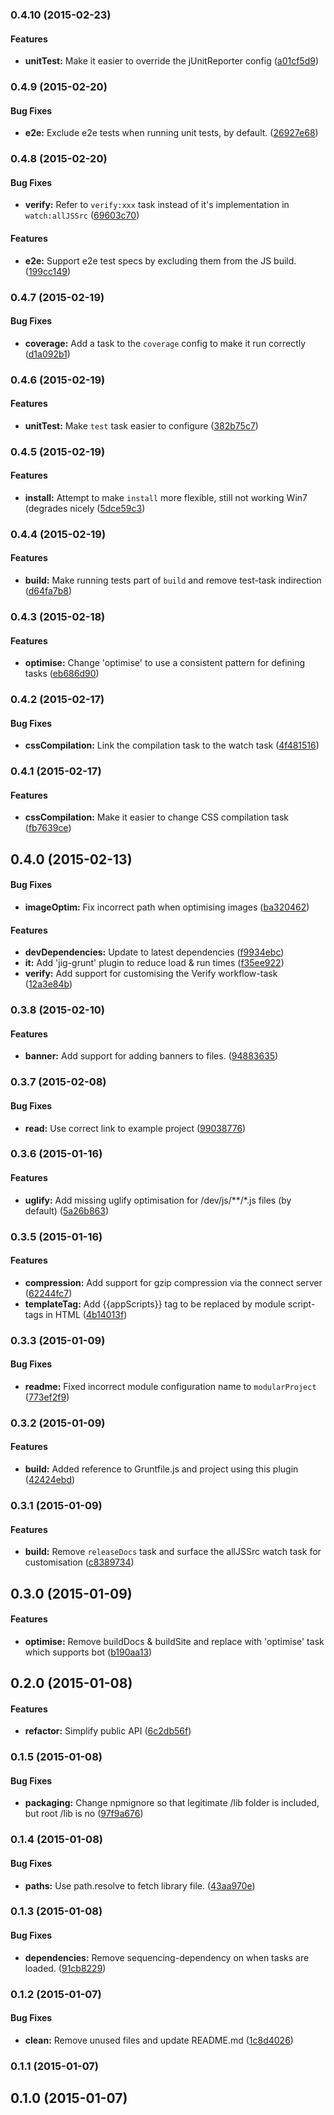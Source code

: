 ### 0.4.10 (2015-02-23)


#### Features

* **unitTest:** Make it easier to override the jUnitReporter config ([a01cf5d9](http://github.com/uglow/grunt-modular-project/commit/a01cf5d90987f060bf35ab55dd3994a751f33c6c))


### 0.4.9 (2015-02-20)


#### Bug Fixes

* **e2e:** Exclude e2e tests when running unit tests, by default. ([26927e68](http://github.com/uglow/grunt-modular-project/commit/26927e685353a4db030cbcb3ed67770fa3db11b0))


### 0.4.8 (2015-02-20)


#### Bug Fixes

* **verify:** Refer to `verify:xxx` task instead of it's implementation in `watch:allJSSrc` ([69603c70](http://github.com/uglow/grunt-modular-project/commit/69603c70fc5f95dbbad8d10df4370e20cfb28b9c))


#### Features

* **e2e:** Support e2e test specs by excluding them from the JS build. ([199cc149](http://github.com/uglow/grunt-modular-project/commit/199cc14966f3f65609edb45173ed2c3a4cc0f75e))


### 0.4.7 (2015-02-19)


#### Bug Fixes

* **coverage:** Add a task to the `coverage` config to make it run correctly ([d1a092b1](http://github.com/uglow/grunt-modular-project/commit/d1a092b1af4c0d21d9c87982b62d461e1a539cf1))


### 0.4.6 (2015-02-19)


#### Features

* **unitTest:** Make `test` task easier to configure ([382b75c7](http://github.com/uglow/grunt-modular-project/commit/382b75c71aa8a0a70192a8edc69e24291e68cca6))


### 0.4.5 (2015-02-19)


#### Features

* **install:** Attempt to make `install` more flexible, still not working Win7 (degrades nicely ([5dce59c3](http://github.com/uglow/grunt-modular-project/commit/5dce59c34b2db0f8381e08d085d91231ff943e2d))


### 0.4.4 (2015-02-19)


#### Features

* **build:** Make running tests part of `build` and remove test-task indirection ([d64fa7b8](http://github.com/uglow/grunt-modular-project/commit/d64fa7b83601cc2d3643731871ce119644bf87f7))


### 0.4.3 (2015-02-18)


#### Features

* **optimise:** Change 'optimise' to use a consistent pattern for defining tasks ([eb686d90](http://github.com/uglow/grunt-modular-project/commit/eb686d90e3cf67a6e65af6af3feca68800785494))


### 0.4.2 (2015-02-17)


#### Bug Fixes

* **cssCompilation:** Link the compilation task to the watch task ([4f481516](http://github.com/uglow/grunt-modular-project/commit/4f48151666bd386fcd1e6b9595d3fb947e260cdb))


### 0.4.1 (2015-02-17)


#### Features

* **cssCompilation:** Make it easier to change CSS compilation task ([fb7639ce](http://github.com/uglow/grunt-modular-project/commit/fb7639ce3a90d226bfdbb90b9cf6516cd72da720))


## 0.4.0 (2015-02-13)


#### Bug Fixes

* **imageOptim:** Fix incorrect path when optimising images ([ba320462](http://github.com/uglow/grunt-modular-project/commit/ba320462cccc686fe99aeae168803311c01bb70f))


#### Features

* **devDependencies:** Update to latest dependencies ([f9934ebc](http://github.com/uglow/grunt-modular-project/commit/f9934ebcbb277f7871a66fdacad6fe89c46fbffb))
* **it:** Add 'jig-grunt' plugin to reduce load & run times ([f35ee922](http://github.com/uglow/grunt-modular-project/commit/f35ee922291d4aa7ae2e521a2042b9a889a314af))
* **verify:** Add support for customising the Verify workflow-task ([12a3e84b](http://github.com/uglow/grunt-modular-project/commit/12a3e84bd9ce1c081daa75755ea35837a3ce07b9))


<a name="0.3.8"></a>
### 0.3.8 (2015-02-10)


#### Features

* **banner:** Add support for adding banners to files. ([94883635](http://github.com/uglow/grunt-modular-project/commit/94883635ea89aeaa8771ad03ab29fc7f40600afb))


<a name="0.3.7"></a>
### 0.3.7 (2015-02-08)


#### Bug Fixes

* **read:** Use correct link to example project ([99038776](http://github.com/uglow/grunt-modular-project/commit/9903877624db2f9d9344b33fe90d5d1c7f41d1ee))


<a name="0.3.6"></a>
### 0.3.6 (2015-01-16)


#### Features

* **uglify:** Add missing uglify optimisation for /dev/js/**/*.js files (by default) ([5a26b863](http://github.com/uglow/grunt-modular-project/commit/5a26b8634907699db65c7cb22aa817bb4c325aee))


<a name="0.3.5"></a>
### 0.3.5 (2015-01-16)


#### Features

* **compression:** Add support for gzip compression via the connect server ([62244fc7](http://github.com/uglow/grunt-modular-project/commit/62244fc70191ba5c46dc779cf6430e01a8c5466a))
* **templateTag:** Add {{appScripts}} tag to be replaced by module script-tags in HTML ([4b14013f](http://github.com/uglow/grunt-modular-project/commit/4b14013f7ee5c19f068153af01a43cb3ebcf0e32))


<a name="0.3.3"></a>
### 0.3.3 (2015-01-09)


#### Bug Fixes

* **readme:** Fixed incorrect module configuration name to `modularProject` ([773ef2f9](http://github.com/uglow/grunt-modular-project/commit/773ef2f90683876ff1b5c061a1a96b03594683e9))


<a name="0.3.2"></a>
### 0.3.2 (2015-01-09)


#### Features

* **build:** Added reference to Gruntfile.js and project using this plugin ([42424ebd](http://github.com/uglow/grunt-modular-project/commit/42424ebdda72dc0760ba2eae4c1ad4d901a69cd2))


<a name="0.3.1"></a>
### 0.3.1 (2015-01-09)


#### Features

* **build:** Remove `releaseDocs` task and surface the allJSSrc watch task for customisation ([c8389734](http://github.com/uglow/grunt-modular-project/commit/c838973481bfd5ec3933431c0ad7ca4381f28075))


<a name="0.3.0"></a>
## 0.3.0 (2015-01-09)


#### Features

* **optimise:** Remove buildDocs & buildSite and replace with 'optimise' task which supports bot ([b190aa13](http://github.com/uglow/grunt-modular-project/commit/b190aa132adaab21769fa9e62b14b9dd00f12e69))


<a name="0.2.0"></a>
## 0.2.0 (2015-01-08)


#### Features

* **refactor:** Simplify public API ([6c2db56f](http://github.com/uglow/grunt-modular-project/commit/6c2db56f655a0fab95fea76406251062b96699f3))


<a name="0.1.5"></a>
### 0.1.5 (2015-01-08)


#### Bug Fixes

* **packaging:** Change npmignore so that legitimate /lib folder is included, but root /lib is no ([97f9a676](http://github.com/uglow/grunt-modular-project/commit/97f9a6763eb410ca666ce2795e50255a8a419308))


<a name="0.1.4"></a>
### 0.1.4 (2015-01-08)


#### Bug Fixes

* **paths:** Use path.resolve to fetch library file. ([43aa970e](http://github.com/uglow/grunt-modular-project/commit/43aa970e5dd79c4ad83b8d6d390e3418c679a8d4))


<a name="0.1.3"></a>
### 0.1.3 (2015-01-08)


#### Bug Fixes

* **dependencies:** Remove sequencing-dependency on when tasks are loaded. ([91cb8229](http://github.com/uglow/grunt-modular-project/commit/91cb8229f4df82f49c7ff3a98f62aa58c1c876b2))


<a name="0.1.2"></a>
### 0.1.2 (2015-01-07)


#### Bug Fixes

* **clean:** Remove unused files and update README.md ([1c8d4026](http://github.com/uglow/grunt-modular-project/commit/1c8d4026e03d341d075a13572eb41d6b627b870d))


<a name="0.1.1"></a>
### 0.1.1 (2015-01-07)


<a name="0.1.0"></a>
## 0.1.0 (2015-01-07)


